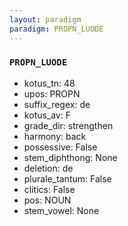 ```yaml
---
layout: paradigm
paradigm: PROPN_LUODE
---
```

### ` PROPN_LUODE `


* kotus_tn: 48
* upos: PROPN
* suffix_regex: de
* kotus_av: F
* grade_dir: strengthen
* harmony: back
* possessive: False
* stem_diphthong: None
* deletion: de
* plurale_tantum: False
* clitics: False
* pos: NOUN
* stem_vowel: None
